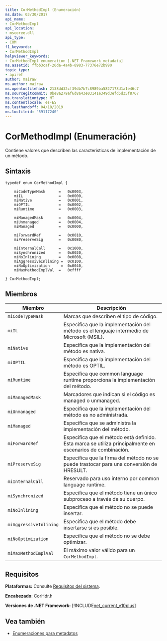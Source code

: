```yaml
---
title: CorMethodImpl (Enumeración)
ms.date: 03/30/2017
api_name:
- CorMethodImpl
api_location:
- mscoree.dll
api_type:
- COM
f1_keywords:
- CorMethodImpl
helpviewer_keywords:
- CorMethodImpl enumeration [.NET Framework metadata]
ms.assetid: ffbb3caf-20da-4a4b-8983-77376e72b990
topic_type:
- apiref
author: mairaw
ms.author: mairaw
ms.openlocfilehash: 2138dd32cf39db7b7c8989ba5827178d1a1e46c7
ms.sourcegitcommit: 0be8a279af6d8a43e03141e349d3efd5d35f8767
ms.translationtype: MT
ms.contentlocale: es-ES
ms.lasthandoff: 04/18/2019
ms.locfileid: "59117240"
---
```

# <a name="cormethodimpl-enumeration"></a>CorMethodImpl (Enumeración)
Contiene valores que describen las características de implementación de un método.  
  
## <a name="syntax"></a>Sintaxis  
  
```  
typedef enum CorMethodImpl {  
  
    miCodeTypeMask      =   0x0003,  
    miIL                =   0x0000,  
    miNative            =   0x0001,  
    miOPTIL             =   0x0002,  
    miRuntime           =   0x0003,  
  
    miManagedMask       =   0x0004,  
    miUnmanaged         =   0x0004,  
    miManaged           =   0x0000,  
  
    miForwardRef        =   0x0010,  
    miPreserveSig       =   0x0080,  
  
    miInternalCall      =   0x1000,  
    miSynchronized      =   0x0020,  
    miNoInlining        =   0x0008,  
    miAggressiveInlining =  0x0100,  
    miNoOptimization     =  0x0040,  
    miMaxMethodImplVal  =   0xffff  
  
} CorMethodImpl;  
```  
  
## <a name="members"></a>Miembros  
  
|Miembro|Descripción|  
|------------|-----------------|  
|`miCodeTypeMask`|Marcas que describen el tipo de código.|  
|`miIL`|Especifica que la implementación del método es el lenguaje intermedio de Microsoft (MSIL).|  
|`miNative`|Especifica que la implementación del método es nativa.|  
|`miOPTIL`|Especifica que la implementación del método es OPTIL.|  
|`miRuntime`|Especifica que common language runtime proporciona la implementación del método.|  
|`miManagedMask`|Marcadores que indican si el código es managed o unmanaged.|  
|`miUnmanaged`|Especifica que la implementación del método es no administrada.|  
|`miManaged`|Especifica que se administra la implementación del método.|  
|`miForwardRef`|Especifica que el método está definido. Esta marca se utiliza principalmente en escenarios de combinación.|  
|`miPreserveSig`|Especifica que la firma del método no se puede trastocar para una conversión de HRESULT.|  
|`miInternalCall`|Reservado para uso interno por common language runtime.|  
|`miSynchronized`|Especifica que el método tiene un único subproceso a través de su cuerpo.|  
|`miNoInlining`|Especifica que el método no se puede insertar.|  
|`miAggressiveInlining`|Especifica que el método debe insertarse si es posible.|  
|`miNoOptimization`|Especifica que el método no se debe optimizar.|  
|`miMaxMethodImplVal`|El máximo valor válido para un `CorMethodImpl`.|  
  
## <a name="requirements"></a>Requisitos  
 **Plataformas:** Consulte [Requisitos del sistema](../../../../docs/framework/get-started/system-requirements.md).  
  
 **Encabezado**: CorHdr.h  
  
 **Versiones de .NET Framework:** [!INCLUDE[net_current_v10plus](../../../../includes/net-current-v10plus-md.md)]  
  
## <a name="see-also"></a>Vea también

- [Enumeraciones para metadatos](../../../../docs/framework/unmanaged-api/metadata/metadata-enumerations.md)
